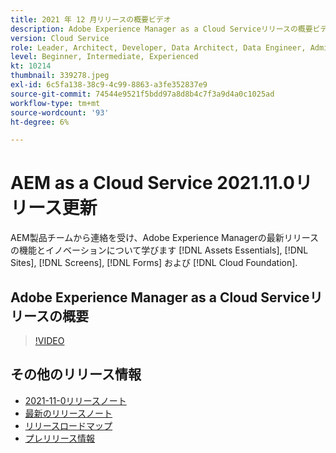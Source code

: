 ```yaml
---
title: 2021 年 12 月リリースの概要ビデオ
description: Adobe Experience Manager as a Cloud Serviceリリースの概要ビデオ2021.11.0。
version: Cloud Service
role: Leader, Architect, Developer, Data Architect, Data Engineer, Admin, User
level: Beginner, Intermediate, Experienced
kt: 10214
thumbnail: 339278.jpeg
exl-id: 6c5fa138-38c9-4c99-8863-a3fe352837e9
source-git-commit: 74544e9521f5bdd97a8d8b4c7f3a9d4a0c1025ad
workflow-type: tm+mt
source-wordcount: '93'
ht-degree: 6%

---
```


# AEM as a Cloud Service 2021.11.0リリース更新

AEM製品チームから連絡を受け、Adobe Experience Managerの最新リリースの機能とイノベーションについて学びます [!DNL Assets Essentials], [!DNL Sites], [!DNL Screens], [!DNL Forms] および [!DNL Cloud Foundation].

## Adobe Experience Manager as a Cloud Serviceリリースの概要

>[!VIDEO](https://video.tv.adobe.com/v/339278/?quality=12&learn=on)

## その他のリリース情報

* [2021-11-0リリースノート](https://experienceleague.adobe.com/docs/experience-manager-cloud-service/content/release-notes/release-notes/2021/release-notes-2021-11-0.html)
* [最新のリリースノート](https://experienceleague.adobe.com/docs/experience-manager-cloud-service/content/release-notes/home.html)
* [リリースロードマップ](https://experienceleague.adobe.com/docs/experience-manager-release-information/aem-release-updates/update-releases-roadmap.html?lang=ja)
* [プレリリース情報](https://experienceleague.adobe.com/docs/experience-manager-cloud-service/content/release-notes/prerelease.html)
